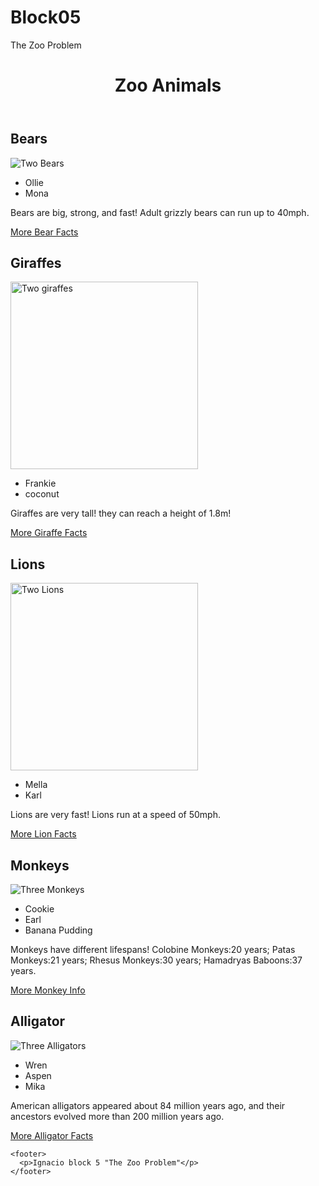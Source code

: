 # Block05
The Zoo Problem
<!DOCTYPE html>
<html lang="en">
  <head>
    <meta charset="UTF-8" />
    <meta name="viewport" content="width=device-width, initial-scale=1.0" />
    <title>Zoo animals</title>
  </head>
  <body>
    <header>
      <h1>Zoo Animals</h1>
    </header>
    <main>
      <div>
        <h2>Bears</h2>
        <img
          src="https://encrypted-tbn0.gstatic.com/images?q=tbn:ANd9GcQpw2inyVa-oJAw0vRTr2SfJQNRyq3QGl3GfA&s"
          alt="Two Bears"
        />
        <ul>
          <li>Ollie</li>
          <li>Mona</li>
        </ul>
        <p>
          Bears are big, strong, and fast! Adult grizzly bears can run up to
          40mph.
        </p>
        <a
          href="https://www.worldanimalprotection.us/latest/blogs/5-facts-about-bears/"
          >More Bear Facts
        </a>
        <!--"src" is so the image can be on the page while "alt" describes what the image is. The "li" is just making it into a drop down list while the "ul" created bullet points instead of making it in order from numbers. make sure to add "p" for paragraph so text will show up on the web page and not in the line of code.  -->
        <h2>Giraffes</h2>
        <img
          src="https://media.istockphoto.com/id/146905523/photo/giraffe-couple-in-love.jpg?s=612x612&w=0&k=20&c=f978K6wqcWBsM8wri3htnHI5By8yVQX_OiGuJbrWRMQ="
          alt="Two giraffes"
          width="300px"
          height="300px"
        />
        <ul>
          <li>Frankie</li>
          <li>coconut</li>
        </ul>
        <p>Giraffes are very tall! they can reach a height of 1.8m!</p>
        <a
          href="https://perthzoo.wa.gov.au/article/seven-giraffe-facts-to-blow-your-spots-off"
          >More Giraffe Facts</a
        >
        <h2>Lions</h2>
        <img
          src="https://d.newsweek.com/en/full/1634951/lions.jpg?w=1600&h=1600&q=88&f=fc1b20c05a3fd3757c79c6d871dbb7bb"
          alt="Two Lions"
          width="300px"
          height="300px"
        />
        <ul>
          <li>Mella</li>
          <li>Karl</li>
        </ul>
        <p>Lions are very fast! Lions run at a speed of 50mph.</p>
        <a
          href="https://www.natgeokids.com/uk/discover/animals/general-animals/10-lion-facts/"
          >More Lion Facts</a
        >
        <h2>Monkeys</h2>
        <img
          src="https://encrypted-tbn0.gstatic.com/images?q=tbn:ANd9GcRDivH8wkhde5E-ukoUFYx05yPvh4GxwmV1xw&s"
          alt="Three Monkeys"
        />
        <ul>
          <li>Cookie</li>
          <li>Earl</li>
          <li>Banana Pudding</li>
        </ul>
        <p>
          Monkeys have different lifespans! Colobine Monkeys:20 years; Patas
          Monkeys:21 years; Rhesus Monkeys:30 years; Hamadryas Baboons:37 years.
        </p>
        <a
          href="https://www.treehugger.com/things-you-didnt-know-about-monkeys-4869728"
          >More Monkey Info</a
        >
        <h2>Alligator</h2>
        <img
          src="https://www.shutterstock.com/image-photo/three-adult-alligators-line-water-260nw-1390708673.jpg"
          alt="Three Alligators"
        />
        <ul>
          <li>Wren</li>
          <li>Aspen</li>
          <li>Mika</li>
        </ul>
        <p>
          American alligators appeared about 84 million years ago, and their
          ancestors evolved more than 200 million years ago.
        </p>
        <a href="https://www.treehugger.com/alligator-facts-5119214"
          >More Alligator Facts</a
        >
      </div>
    </main>

    <footer>
      <p>Ignacio block 5 "The Zoo Problem"</p>
    </footer>
  </body>
</html>
